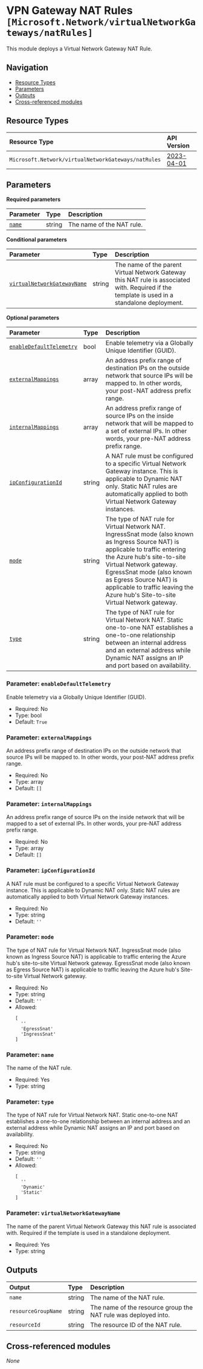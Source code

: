 # VPN Gateway NAT Rules `[Microsoft.Network/virtualNetworkGateways/natRules]`

This module deploys a Virtual Network Gateway NAT Rule.

## Navigation

- [Resource Types](#Resource-Types)
- [Parameters](#Parameters)
- [Outputs](#Outputs)
- [Cross-referenced modules](#Cross-referenced-modules)

## Resource Types

| Resource Type | API Version |
| :-- | :-- |
| `Microsoft.Network/virtualNetworkGateways/natRules` | [2023-04-01](https://learn.microsoft.com/en-us/azure/templates/Microsoft.Network/2023-04-01/virtualNetworkGateways/natRules) |

## Parameters

**Required parameters**

| Parameter | Type | Description |
| :-- | :-- | :-- |
| [`name`](#parameter-name) | string | The name of the NAT rule. |

**Conditional parameters**

| Parameter | Type | Description |
| :-- | :-- | :-- |
| [`virtualNetworkGatewayName`](#parameter-virtualnetworkgatewayname) | string | The name of the parent Virtual Network Gateway this NAT rule is associated with. Required if the template is used in a standalone deployment. |

**Optional parameters**

| Parameter | Type | Description |
| :-- | :-- | :-- |
| [`enableDefaultTelemetry`](#parameter-enabledefaulttelemetry) | bool | Enable telemetry via a Globally Unique Identifier (GUID). |
| [`externalMappings`](#parameter-externalmappings) | array | An address prefix range of destination IPs on the outside network that source IPs will be mapped to. In other words, your post-NAT address prefix range. |
| [`internalMappings`](#parameter-internalmappings) | array | An address prefix range of source IPs on the inside network that will be mapped to a set of external IPs. In other words, your pre-NAT address prefix range. |
| [`ipConfigurationId`](#parameter-ipconfigurationid) | string | A NAT rule must be configured to a specific Virtual Network Gateway instance. This is applicable to Dynamic NAT only. Static NAT rules are automatically applied to both Virtual Network Gateway instances. |
| [`mode`](#parameter-mode) | string | The type of NAT rule for Virtual Network NAT. IngressSnat mode (also known as Ingress Source NAT) is applicable to traffic entering the Azure hub's site-to-site Virtual Network gateway. EgressSnat mode (also known as Egress Source NAT) is applicable to traffic leaving the Azure hub's Site-to-site Virtual Network gateway. |
| [`type`](#parameter-type) | string | The type of NAT rule for Virtual Network NAT. Static one-to-one NAT establishes a one-to-one relationship between an internal address and an external address while Dynamic NAT assigns an IP and port based on availability. |

### Parameter: `enableDefaultTelemetry`

Enable telemetry via a Globally Unique Identifier (GUID).
- Required: No
- Type: bool
- Default: `True`

### Parameter: `externalMappings`

An address prefix range of destination IPs on the outside network that source IPs will be mapped to. In other words, your post-NAT address prefix range.
- Required: No
- Type: array
- Default: `[]`

### Parameter: `internalMappings`

An address prefix range of source IPs on the inside network that will be mapped to a set of external IPs. In other words, your pre-NAT address prefix range.
- Required: No
- Type: array
- Default: `[]`

### Parameter: `ipConfigurationId`

A NAT rule must be configured to a specific Virtual Network Gateway instance. This is applicable to Dynamic NAT only. Static NAT rules are automatically applied to both Virtual Network Gateway instances.
- Required: No
- Type: string
- Default: `''`

### Parameter: `mode`

The type of NAT rule for Virtual Network NAT. IngressSnat mode (also known as Ingress Source NAT) is applicable to traffic entering the Azure hub's site-to-site Virtual Network gateway. EgressSnat mode (also known as Egress Source NAT) is applicable to traffic leaving the Azure hub's Site-to-site Virtual Network gateway.
- Required: No
- Type: string
- Default: `''`
- Allowed:
  ```Bicep
  [
    ''
    'EgressSnat'
    'IngressSnat'
  ]
  ```

### Parameter: `name`

The name of the NAT rule.
- Required: Yes
- Type: string

### Parameter: `type`

The type of NAT rule for Virtual Network NAT. Static one-to-one NAT establishes a one-to-one relationship between an internal address and an external address while Dynamic NAT assigns an IP and port based on availability.
- Required: No
- Type: string
- Default: `''`
- Allowed:
  ```Bicep
  [
    ''
    'Dynamic'
    'Static'
  ]
  ```

### Parameter: `virtualNetworkGatewayName`

The name of the parent Virtual Network Gateway this NAT rule is associated with. Required if the template is used in a standalone deployment.
- Required: Yes
- Type: string


## Outputs

| Output | Type | Description |
| :-- | :-- | :-- |
| `name` | string | The name of the NAT rule. |
| `resourceGroupName` | string | The name of the resource group the NAT rule was deployed into. |
| `resourceId` | string | The resource ID of the NAT rule. |

## Cross-referenced modules

_None_
